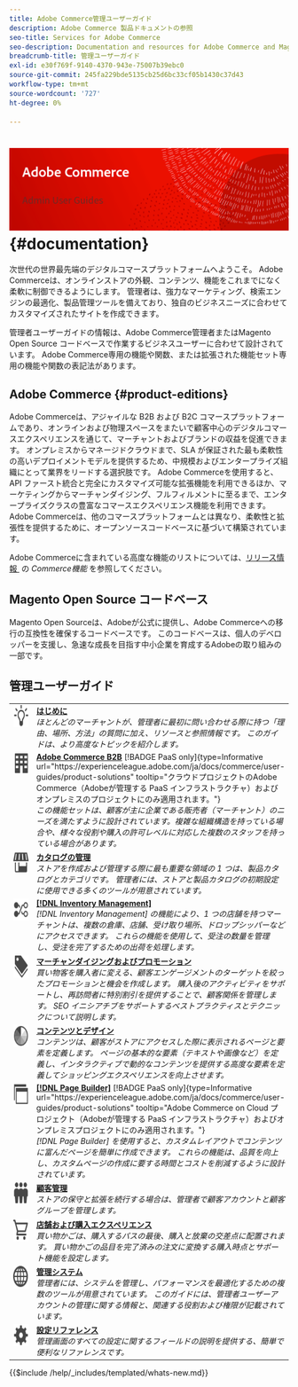 ```yaml
---
title: Adobe Commerce管理ユーザーガイド
description: Adobe Commerce 製品ドキュメントの参照
seo-title: Services for Adobe Commerce
seo-description: Documentation and resources for Adobe Commerce and Magento Open Source users working in the Admin.
breadcrumb-title: 管理ユーザーガイド
exl-id: e30f769f-9140-4370-943e-75007b39ebc0
source-git-commit: 245fa229bde5135cb25d6bc33cf05b1430c37d43
workflow-type: tm+mt
source-wordcount: '727'
ht-degree: 0%

---
```


# &#x200B;<!-- use banner as heading -->![&#x200B; 管理ドキュメント &#x200B;](./assets/banner-user-home.png) {#documentation}

次世代の世界最先端のデジタルコマースプラットフォームへようこそ。 Adobe Commerceは、オンラインストアの外観、コンテンツ、機能をこれまでになく柔軟に制御できるようにします。 管理者は、強力なマーケティング、検索エンジンの最適化、製品管理ツールを備えており、独自のビジネスニーズに合わせてカスタマイズされたサイトを作成できます。

管理者ユーザーガイドの情報は、Adobe Commerce管理者またはMagento Open Source コードベースで作業するビジネスユーザーに合わせて設計されています。 Adobe Commerce専用の機能や関数、または拡張された機能セット専用の機能や関数の表記法があります。

## Adobe Commerce {#product-editions}

Adobe Commerceは、アジャイルな B2B および B2C コマースプラットフォームであり、オンラインおよび物理スペースをまたいで顧客中心のデジタルコマースエクスペリエンスを通じて、マーチャントおよびブランドの収益を促進できます。 オンプレミスからマネージドクラウドまで、SLA が保証された最も柔軟性の高いデプロイメントモデルを提供するため、中規模およびエンタープライズ組織にとって業界をリードする選択肢です。 Adobe Commerceを使用すると、API ファースト統合と完全にカスタマイズ可能な拡張機能を利用できるほか、マーケティングからマーチャンダイジング、フルフィルメントに至るまで、エンタープライズクラスの豊富なコマースエクスペリエンス機能を利用できます。 Adobe Commerceは、他のコマースプラットフォームとは異なり、柔軟性と拡張性を提供するために、オープンソースコードベースに基づいて構築されています。

Adobe Commerceに含まれている高度な機能のリストについては、[&#x200B; リリース情報 &#x200B;](https://experienceleague.adobe.com/docs/commerce-operations/release/features.html?lang=ja) の _Commerce機能_ を参照してください。

## Magento Open Source コードベース

Magento Open Sourceは、Adobeが公式に提供し、Adobe Commerceへの移行の互換性を確保するコードベースです。 このコードベースは、個人のデベロッパーを支援し、急速な成長を目指す中小企業を育成するAdobeの取り組みの一部です。

## 管理ユーザーガイド

<table>
<tr>
   <td valign="top" width="60px">
       <img alt="はじめに" src="./assets/icon-lightbulb.svg" width="40" height="40" /></td>
   <td valign="top">
   <a href="https://experienceleague.adobe.com/docs/commerce-admin/start/guide-overview.html?lang=ja"><strong> はじめに </strong></a>
    <div>
    <em> ほとんどのマーチャントが、管理者に最初に問い合わせる際に持つ「理由、場所、方法」の質問に加え、リソースと参照情報です。 このガイドは、より高度なトピックを紹介します。</em>
    <br> </div>
  </td>
  </tr>
<tr>
  <td valign="top">
      <img alt="Adobe Commerce B2B" src="./assets/icon-building.svg" width="40" height="40"/></td>
   <td valign="top"><a href="https://experienceleague.adobe.com/docs/commerce-admin/b2b/guide-overview.html?lang=ja"><strong>Adobe Commerce B2B</strong></a> [!BADGE PaaS only]{type=Informative url="https://experienceleague.adobe.com/ja/docs/commerce/user-guides/product-solutions" tooltip="クラウドプロジェクトのAdobe Commerce（Adobeが管理する PaaS インフラストラクチャ）およびオンプレミスのプロジェクトにのみ適用されます。"}
    <div><em> この機能セットは、顧客が主に企業である販売者（マーチャント）のニーズを満たすように設計されています。複雑な組織構造を持っている場合や、様々な役割や購入の許可レベルに対応した複数のスタッフを持っている場合があります。</em>
    <br></div>
  </td>
</tr>
<tr>
  <td valign="top">
    <img alt="カタログ管理" src="./assets/icon-shop.svg" width="40" height="40"/></td>
   <td valign="top"><a href="https://experienceleague.adobe.com/docs/commerce-admin/catalog/guide-overview.html?lang=ja"><strong> カタログの管理 </strong></a>
    <div><em> ストアを作成および管理する際に最も重要な領域の 1 つは、製品カタログとカテゴリです。 管理者には、ストアと製品カタログの初期設定に使用できる多くのツールが用意されています。</em>
    <br></div>
  </td>
    </tr>
<tr>
    <td valign="top">
       <img alt="Inventory management" src="./assets/icon-transfer.svg" width="40" height="40"/></td>
   <td valign="top"><a href="https://experienceleague.adobe.com/docs/commerce-admin/inventory/guide-overview.html?lang=ja"> <strong>[!DNL Inventory Management]</strong></a>
    <div><em>[!DNL Inventory Management] の機能により、1 つの店舗を持つマーチャントは、複数の倉庫、店舗、受け取り場所、ドロップシッパーなどにアクセスできます。 これらの機能を使用して、受注の数量を管理し、受注を完了するための出荷を処理します。</em></div>
  </td>
</tr>
<tr>
    <td valign="top">
       <img alt="マーチャンダイジングとプロモーション" src="./assets/icon-labels.svg" width="40" height="40"/></td>
   <td valign="top"><a href="https://experienceleague.adobe.com/docs/commerce-admin/marketing/guide-overview.html?lang=ja"><strong> マーチャンダイジングおよびプロモーション </strong></a>
    <div><em> 買い物客を購入者に変える、顧客エンゲージメントのターゲットを絞ったプロモーションと機会を作成します。 購入後のアクティビティをサポートし、再訪問者に特別割引を提供することで、顧客関係を管理します。 SEO イニシアチブをサポートするベストプラクティスとテクニックについて説明します。</em></div>
  </td>
</tr>
<tr>
    <td valign="top">
       <img alt="コンテンツとデザイン" src="./assets/icon-color-wheel.svg" width="40" height="40"/></td>
   <td valign="top"><a href="https://experienceleague.adobe.com/docs/commerce-admin/content-design/guide-overview.html?lang=ja"> <strong> コンテンツとデザイン </strong></a>
    <div><em> コンテンツは、顧客がストアにアクセスした際に表示されるページと要素を定義します。 ページの基本的な要素（テキストや画像など）を定義し、インタラクティブで動的なコンテンツを提供する高度な要素を定義してショッピングエクスペリエンスを向上させます。</em></div>
  </td>
</tr>
<tr>
    <td valign="top">
       <img alt="ページビルダー" src="./assets/icon-web-pages.svg" width="40" height="40"/></td>
   <td valign="top"><a href="https://experienceleague.adobe.com/docs/commerce-admin/page-builder/guide-overview.html?lang=ja"> <strong>[!DNL Page Builder]</strong></a> [!BADGE PaaS only]{type=Informative url="https://experienceleague.adobe.com/ja/docs/commerce/user-guides/product-solutions" tooltip="Adobe Commerce on Cloud プロジェクト（Adobeが管理する PaaS インフラストラクチャ）およびオンプレミスプロジェクトにのみ適用されます。"}
    <div><em>[!DNL Page Builder] を使用すると、カスタムレイアウトでコンテンツに富んだページを簡単に作成できます。 これらの機能は、品質を向上し、カスタムページの作成に要する時間とコストを削減するように設計されています。</em></div>
  </td>
</tr>
<tr>
    <td valign="top">
       <img alt="顧客管理" src="./assets/icon-demographic.svg" width="40" height="40"/></td>
   <td valign="top"><a href="https://experienceleague.adobe.com/docs/commerce-admin/customers/guide-overview.html?lang=ja"> <strong> 顧客管理 </strong></a>
    <div><em> ストアの保守と拡張を続行する場合は、管理者で顧客アカウントと顧客グループを管理します。</em></div>
  </td>
</tr>
<tr>
    <td valign="top">
       <img alt="店舗と購入エクスペリエンス" src="./assets/icon-shopping-cart.svg" width="40" height="40"/></td>
   <td valign="top"><a href="https://experienceleague.adobe.com/docs/commerce-admin/stores-sales/guide-overview.html?lang=ja"> <strong> 店舗および購入エクスペリエンス </strong></a>
    <div><em> 買い物かごは、購入するパスの最後、購入と放棄の交差点に配置されます。 買い物かごの品目を完了済みの注文に変換する購入時点とサポート機能を設定します。</em></div>
  </td>
</tr>
<tr>
    <td valign="top">
       <img alt="管理システム" src="./assets/icon-globe-grid.svg" width="40" height="40"/></td>
   <td valign="top"><a href="https://experienceleague.adobe.com/docs/commerce-admin/systems/guide-overview.html?lang=ja"> <strong> 管理システム </strong></a>
    <div><em> 管理者には、システムを管理し、パフォーマンスを最適化するための複数のツールが用意されています。 このガイドには、管理者ユーザーアカウントの管理に関する情報と、関連する役割および権限が記載されています。</em></div>
  </td>
</tr>
<tr>
    <td valign="top">
       <img alt="設定リファレンス" src="./assets/icon-settings.svg" width="40" height="40"/></td>
   <td valign="top"><a href="https://experienceleague.adobe.com/docs/commerce-admin/config/guide-overview.html?lang=ja"> <strong> 設定リファレンス </strong></a>
    <div><em> 管理画面のすべての設定に関するフィールドの説明を提供する、簡単で便利なリファレンスです。</em></div>
  </td>
</tr>
</table>

{{$include /help/_includes/templated/whats-new.md}}

<!-- Last updated from includes: 2025-09-26 20:21:59 -->
